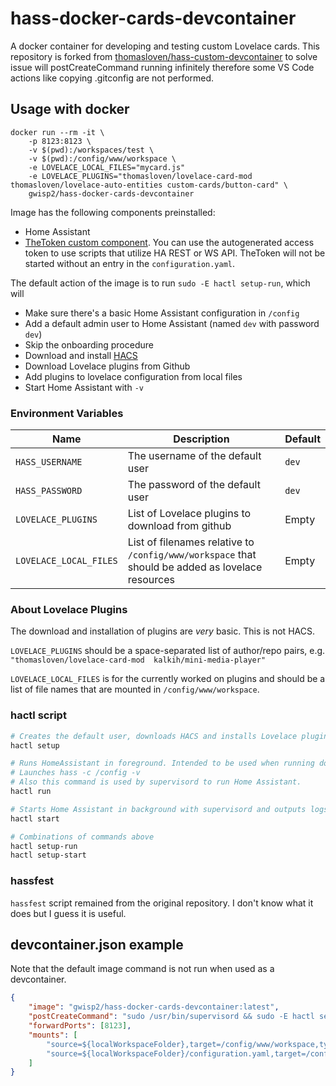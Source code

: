 # hass-docker-cards-devcontainer
A docker container for developing and testing custom Lovelace cards.
This repository is forked from [thomasloven/hass-custom-devcontainer](https://github.com/thomasloven/hass-custom-devcontainer) to solve issue will postCreateCommand running infinitely therefore some VS Code actions like copying .gitconfig are not performed.

## Usage with docker
```
docker run --rm -it \
    -p 8123:8123 \
    -v $(pwd):/workspaces/test \
    -v $(pwd):/config/www/workspace \
    -e LOVELACE_LOCAL_FILES="mycard.js"
    -e LOVELACE_PLUGINS="thomasloven/lovelace-card-mod thomasloven/lovelace-auto-entities custom-cards/button-card" \
    gwisp2/hass-docker-cards-devcontainer
```

Image has the following components preinstalled:
- Home Assistant
- [TheToken custom component](https://github.com/gwisp2/hass-the-token). You can use the autogenerated access token to use scripts that utilize HA REST or WS API. TheToken will not be started without an entry in the `configuration.yaml`.

The default action of the image is to run `sudo -E hactl setup-run`, which will
- Make sure there's a basic Home Assistant configuration in `/config`
- Add a default admin user to Home Assistant (named `dev` with password `dev`)
- Skip the onboarding procedure
- Download and install [HACS](https://hacs.xyz)
- Download Lovelace plugins from Github
- Add plugins to lovelace configuration from local files
- Start Home Assistant with `-v`

### Environment Variables

| Name | Description | Default |
|---|---|---|
| `HASS_USERNAME` | The username of the default user | `dev` |
| `HASS_PASSWORD` | The password of the default user | `dev` |
| `LOVELACE_PLUGINS` | List of Lovelace plugins to download from github | Empty |
| `LOVELACE_LOCAL_FILES` | List of filenames relative to `/config/www/workspace` that should be added as lovelace resources | Empty |

### About Lovelace Plugins
The download and installation of plugins are _very_ basic. This is not HACS.

`LOVELACE_PLUGINS` should be a space-separated list of author/repo pairs, e.g. `"thomasloven/lovelace-card-mod  kalkih/mini-media-player"`

`LOVELACE_LOCAL_FILES` is for the currently worked on plugins and should be a list of file names that are mounted in `/config/www/workspace`.

### hactl script

```bash
# Creates the default user, downloads HACS and installs Lovelace plugins. root is mandatory to write to `/config`.
hactl setup
```

```bash
# Runs HomeAssistant in foreground. Intended to be used when running docker directly.
# Launches hass -c /config -v
# Also this command is used by supervisord to run Home Assistant.
hactl run
```

```bash
# Starts Home Assistant in background with supervisord and outputs logs until Home Assistant startup completes. root is not required.
hactl start
```

```bash
# Combinations of commands above
hactl setup-run
hactl setup-start
```

### hassfest
`hassfest` script remained from the original repository. I don't know what it does but I guess it is useful.

## devcontainer.json example

Note that the default image command is not run when used as a devcontainer.

```json
{
    "image": "gwisp2/hass-docker-cards-devcontainer:latest",
    "postCreateCommand": "sudo /usr/bin/supervisord && sudo -E hactl setup-start",
    "forwardPorts": [8123],
    "mounts": [
        "source=${localWorkspaceFolder},target=/config/www/workspace,type=bind",
        "source=${localWorkspaceFolder}/configuration.yaml,target=/config/configuration.yaml,type=bind"
    ]
}
```
